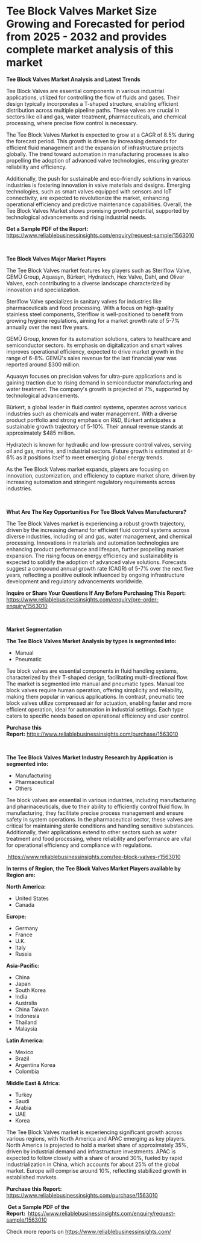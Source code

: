 <p><h1>Tee Block Valves Market Size Growing and Forecasted for period from 2025 - 2032 and provides complete market analysis of this market</h1></p><p><strong>Tee Block Valves Market Analysis and Latest Trends</strong></p>
<p><p>Tee Block Valves are essential components in various industrial applications, utilized for controlling the flow of fluids and gases. Their design typically incorporates a T-shaped structure, enabling efficient distribution across multiple pipeline paths. These valves are crucial in sectors like oil and gas, water treatment, pharmaceuticals, and chemical processing, where precise flow control is necessary.</p><p>The Tee Block Valves Market is expected to grow at a CAGR of 8.5% during the forecast period. This growth is driven by increasing demands for efficient fluid management and the expansion of infrastructure projects globally. The trend toward automation in manufacturing processes is also propelling the adoption of advanced valve technologies, ensuring greater reliability and efficiency.</p><p>Additionally, the push for sustainable and eco-friendly solutions in various industries is fostering innovation in valve materials and designs. Emerging technologies, such as smart valves equipped with sensors and IoT connectivity, are expected to revolutionize the market, enhancing operational efficiency and predictive maintenance capabilities. Overall, the Tee Block Valves Market shows promising growth potential, supported by technological advancements and rising industrial needs.</p></p>
<p><strong>Get a Sample PDF of the Report:&nbsp;</strong> <a href="https://www.reliablebusinessinsights.com/enquiry/request-sample/1563010?utm_campaign=2529&utm_medium=2&utm_source=Github&utm_content=ia&utm_term=25022025&utm_id=tee-block-valves">https://www.reliablebusinessinsights.com/enquiry/request-sample/1563010</a></p>
<p>&nbsp;</p>
<p><strong>Tee Block Valves Major Market Players</strong></p>
<p><p>The Tee Block Valves market features key players such as Steriflow Valve, GEMÜ Group, Aquasyn, Bürkert, Hydratech, Hex Valve, Dahl, and Oliver Valves, each contributing to a diverse landscape characterized by innovation and specialization.</p><p>Steriflow Valve specializes in sanitary valves for industries like pharmaceuticals and food processing. With a focus on high-quality stainless steel components, Steriflow is well-positioned to benefit from growing hygiene regulations, aiming for a market growth rate of 5-7% annually over the next five years.</p><p>GEMÜ Group, known for its automation solutions, caters to healthcare and semiconductor sectors. Its emphasis on digitalization and smart valves improves operational efficiency, expected to drive market growth in the range of 6-8%. GEMÜ's sales revenue for the last financial year was reported around $300 million.</p><p>Aquasyn focuses on precision valves for ultra-pure applications and is gaining traction due to rising demand in semiconductor manufacturing and water treatment. The company's growth is projected at 7%, supported by technological advancements.</p><p>Bürkert, a global leader in fluid control systems, operates across various industries such as chemicals and water management. With a diverse product portfolio and strong emphasis on R&D, Bürkert anticipates a sustainable growth trajectory of 5-10%. Their annual revenue stands at approximately $485 million.</p><p>Hydratech is known for hydraulic and low-pressure control valves, serving oil and gas, marine, and industrial sectors. Future growth is estimated at 4-6% as it positions itself to meet emerging global energy trends.</p><p>As the Tee Block Valves market expands, players are focusing on innovation, customization, and efficiency to capture market share, driven by increasing automation and stringent regulatory requirements across industries.</p></p>
<p>&nbsp;</p>
<p><strong>What Are The Key Opportunities For Tee Block Valves Manufacturers?</strong></p>
<p><p>The Tee Block Valves market is experiencing a robust growth trajectory, driven by the increasing demand for efficient fluid control systems across diverse industries, including oil and gas, water management, and chemical processing. Innovations in materials and automation technologies are enhancing product performance and lifespan, further propelling market expansion. The rising focus on energy efficiency and sustainability is expected to solidify the adoption of advanced valve solutions. Forecasts suggest a compound annual growth rate (CAGR) of 5-7% over the next five years, reflecting a positive outlook influenced by ongoing infrastructure development and regulatory advancements worldwide.</p></p>
<p><strong>Inquire or Share Your Questions If Any Before Purchasing This Report:</strong> <a href="https://www.reliablebusinessinsights.com/enquiry/pre-order-enquiry/1563010?utm_campaign=2529&utm_medium=2&utm_source=Github&utm_content=ia&utm_term=25022025&utm_id=tee-block-valves">https://www.reliablebusinessinsights.com/enquiry/pre-order-enquiry/1563010</a></p>
<p>&nbsp;</p>
<p><strong>Market Segmentation</strong></p>
<p><strong>The Tee Block Valves Market Analysis by types is segmented into:</strong></p>
<p><ul><li>Manual</li><li>Pneumatic</li></ul></p>
<p><p>Tee block valves are essential components in fluid handling systems, characterized by their T-shaped design, facilitating multi-directional flow. The market is segmented into manual and pneumatic types. Manual tee block valves require human operation, offering simplicity and reliability, making them popular in various applications. In contrast, pneumatic tee block valves utilize compressed air for actuation, enabling faster and more efficient operation, ideal for automation in industrial settings. Each type caters to specific needs based on operational efficiency and user control.</p></p>
<p><strong>Purchase this Report:&nbsp;</strong><a href="https://www.reliablebusinessinsights.com/purchase/1563010?utm_campaign=2529&utm_medium=2&utm_source=Github&utm_content=ia&utm_term=25022025&utm_id=tee-block-valves">https://www.reliablebusinessinsights.com/purchase/1563010</a></p>
<p>&nbsp;</p>
<p><strong>The Tee Block Valves Market Industry Research by Application is segmented into:</strong></p>
<p><ul><li>Manufacturing</li><li>Pharmaceutical</li><li>Others</li></ul></p>
<p><p>Tee block valves are essential in various industries, including manufacturing and pharmaceuticals, due to their ability to efficiently control fluid flow. In manufacturing, they facilitate precise process management and ensure safety in system operations. In the pharmaceutical sector, these valves are critical for maintaining sterile conditions and handling sensitive substances. Additionally, their applications extend to other sectors such as water treatment and food processing, where reliability and performance are vital for operational efficiency and compliance with regulations.</p></p>
<p><a href="https://www.reliablebusinessinsights.com/tee-block-valves-r1563010?utm_campaign=2529&utm_medium=2&utm_source=Github&utm_content=ia&utm_term=25022025&utm_id=tee-block-valves">&nbsp;https://www.reliablebusinessinsights.com/tee-block-valves-r1563010</a></p>
<p><strong>In terms of Region, the Tee Block Valves Market Players available by Region are:</strong></p>
<p>
    <p> <strong> North America: </strong>
        <ul>
            <li>United States</li>
            <li>Canada</li>
        </ul>
        </p> 
    <p> <strong> Europe: </strong>
        <ul>
            <li>Germany</li>
            <li>France</li>
            <li>U.K.</li>
            <li>Italy</li>
            <li>Russia</li>
        </ul>
        </p> 
    <p> <strong> Asia-Pacific: </strong>
        <ul>
            <li>China</li>
            <li>Japan</li>
            <li>South Korea</li>
            <li>India</li>
            <li>Australia</li>
            <li>China Taiwan</li>
            <li>Indonesia</li>
            <li>Thailand</li>
            <li>Malaysia</li>
        </ul>
        </p> 
    <p> <strong> Latin America: </strong>
        <ul>
            <li>Mexico</li>
            <li>Brazil</li>
            <li>Argentina Korea</li>
            <li>Colombia</li>
        </ul>
        </p> 
    <p> <strong> Middle East & Africa: </strong>
        <ul>
            <li>Turkey</li>
            <li>Saudi</li>
            <li>Arabia</li>
            <li>UAE</li>
            <li>Korea</li>
        </ul>
    </p>
    </p>
<p><p>The Tee Block Valves market is experiencing significant growth across various regions, with North America and APAC emerging as key players. North America is projected to hold a market share of approximately 35%, driven by industrial demand and infrastructure investments. APAC is expected to follow closely with a share of around 30%, fueled by rapid industrialization in China, which accounts for about 25% of the global market. Europe will comprise around 10%, reflecting stabilized growth in established markets.</p></p>
<p><strong>Purchase this Report: </strong><a href="https://www.reliablebusinessinsights.com/purchase/1563010?utm_campaign=2529&utm_medium=2&utm_source=Github&utm_content=ia&utm_term=25022025&utm_id=tee-block-valves">https://www.reliablebusinessinsights.com/purchase/1563010</a></p>
<p>&nbsp;<strong>Get a Sample PDF of the Report:&nbsp;&nbsp;</strong><a href="https://www.reliablebusinessinsights.com/enquiry/request-sample/1563010?utm_campaign=2529&utm_medium=2&utm_source=Github&utm_content=ia&utm_term=25022025&utm_id=tee-block-valves">https://www.reliablebusinessinsights.com/enquiry/request-sample/1563010</a></p>
<p><strong></strong></p>
<p>Check more reports on <a href="https://www.reliablebusinessinsights.com/?utm_campaign=2529&utm_medium=2&utm_source=Github&utm_content=ia&utm_term=25022025&utm_id=tee-block-valves">https://www.reliablebusinessinsights.com/</a></p>